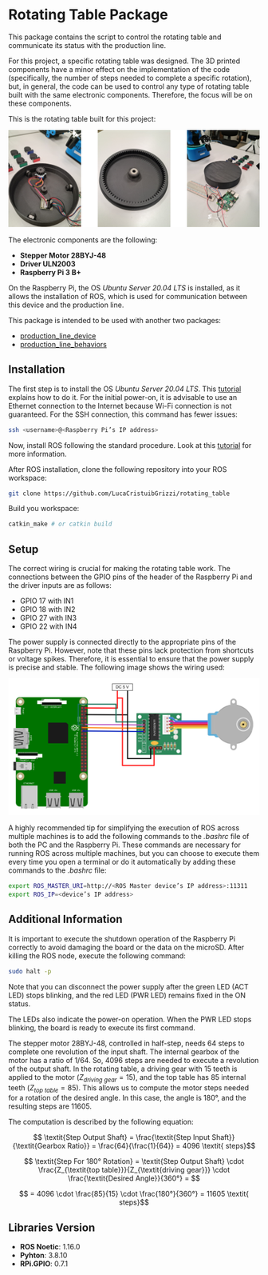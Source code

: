 # Rotating Table Package

This package contains the script to control the rotating table and communicate its status with the production line.

For this project, a specific rotating table was designed. The 3D printed components have a minor effect on the implementation of the code (specifically, the number of steps needed to complete a specific rotation), but, in general, the code can be used to control any type of rotating table built with the same electronic components. Therefore, the focus will be on these components.

This is the rotating table built for this project:

![Rotating Table](images/RotatingTable.png)

The electronic components are the following:
- **Stepper Motor 28BYJ-48**
- **Driver ULN2003**
- **Raspberry Pi 3 B+**

On the Raspberry Pi, the OS *Ubuntu Server 20.04 LTS* is installed, as it allows the installation of ROS, which is used for communication between this device and the production line.

This package is intended to be used with another two packages:
- [production_line_device](https://github.com/LucaCristuibGrizzi/production_line_device "production_line_device")
- [production_line_behaviors](https://github.com/LucaCristuibGrizzi/production_line_behaviors "production_line_behaviors")


## Installation

The first step is to install the OS *Ubuntu Server 20.04 LTS*. This [tutorial](https://ubuntu.com/tutorials/how-to-install-ubuntu-on-your-raspberry-pi#1-overview "tutorial Ubuntu Server") explains how to do it. For the initial power-on, it is advisable to use an Ethernet connection to the Internet because Wi-Fi connection is not guaranteed. For the SSH connection, this command has fewer issues:


```bash
ssh <username>@<Raspberry Pi’s IP address>
```

Now, install ROS following the standard procedure. Look at this [tutorial](https://medium.com/geekculture/robot-operating-system-installation-configuration-and-auto-startup-on-a-raspberry-pi-with-ubuntu-6eb8e4e1038e "tutorial ROS on Ubuntu Server") for more information.

After ROS installation, clone the following repository into your ROS workspace:

```bash
git clone https://github.com/LucaCristuibGrizzi/rotating_table
```

Build you workspace:

```bash
catkin_make # or catkin build
```

## Setup

The correct wiring is crucial for making the rotating table work. The connections between the GPIO pins of the header of the Raspberry Pi and the driver inputs are as follows:
- GPIO 17 with IN1
- GPIO 18 with IN2
- GPIO 27 with IN3
- GPIO 22 with IN4

The power supply is connected directly to the appropriate pins of the Raspberry Pi. However, note that these pins lack protection from shortcuts or voltage spikes. Therefore, it is essential to ensure that the power supply is precise and stable. The following image shows the wiring used:

![Wiring](images/ElectricCircuit.png)

A highly recommended tip for simplifying the execution of ROS across multiple machines is to add the following commands to the *.bashrc* file of both the PC and the Raspberry Pi. These commands are necessary for running ROS across multiple machines, but you can choose to execute them every time you open a terminal or do it automatically by adding these commands to the *.bashrc* file:

```bash
export ROS_MASTER_URI=http://<ROS Master device’s IP address>:11311
export ROS_IP=<device’s IP address>
```

## Additional Information

It is important to execute the shutdown operation of the Raspberry Pi correctly to avoid damaging the board or the data on the microSD. After killing the ROS node, execute the following command:

```bash
sudo halt -p
```
Note that you can disconnect the power supply after the green LED (ACT LED) stops blinking, and the red LED (PWR LED) remains fixed in the ON status.

The LEDs also indicate the power-on operation. When the PWR LED stops blinking, the board is ready to execute its first command.

The stepper motor 28BYJ-48, controlled in half-step, needs 64 steps to complete one revolution of the input shaft. The internal gearbox of the motor has a ratio of 1/64. So, 4096 steps are needed to execute a revolution of the output shaft. In the rotating table, a driving gear with 15 teeth is applied to the motor ($Z_{\textit{driving gear}} = 15$), and the top table has 85 internal teeth ($Z_{\textit{top table}} = 85$). This allows us to compute the motor steps needed for a rotation of the desired angle. In this case, the angle is 180°, and the resulting steps are 11605.

The computation is described by the following equation:

$$ \textit{Step Output Shaft} = \frac{\textit{Step Input Shaft}}{\textit{Gearbox Ratio}} = \frac{64}{\frac{1}{64}} = 4096 \textit{ steps}$$

$$ \textit{Step For 180° Rotation} = \textit{Step Output Shaft} \cdot \frac{Z_{\textit{top table}}}{Z_{\textit{driving gear}}} \cdot \frac{\textit{Desired Angle}}{360°} = $$

$$ = 4096 \cdot \frac{85}{15} \cdot \frac{180°}{360°} = 11605 \textit{ steps}$$

## Libraries Version

- **ROS Noetic**: 1.16.0
- **Pyhton**: 3.8.10
- **RPi.GPIO**: 0.7.1